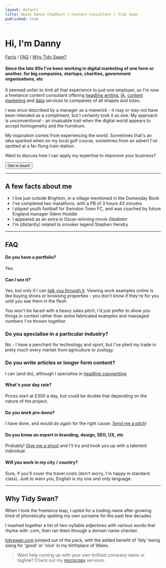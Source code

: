 ```yaml
---
layout: default
title: About Danny Chadburn | Content Consultant | Tidy Swan
published: true
---
```


# Hi, I'm Danny

<a href="#facts">Facts</a> / <a href="#faq">FAQ</a> / <a href="#why">Why Tidy Swan?</a>

#### Since the late 90s I've been working in digital marketing of one form or another.  for big companies, startups, charities, government organisations, etc

It seemed unfair to limit all that experience to just one employer, so I'm now a freelance content consultant offering [headline writing](/headline-copywriting), [IA](/content-structure), [content marketing](/creative-content-campaigns) and [data](/content-data-models) services to companies of all shapes and sizes.

I was once described by a manager as a maverick - it may or may not have been intended as a compliment, but I certainly took it as one. My approach is unconventional - an invaluable trait when the digital world appears to accept homogeneity and the humdrum.

My inspiration comes from experiencing the world. Sometimes that's an idea sparked when on my local golf course, sometimes from an advert I've spotted at a far-flung train station.

Want to discuss how I can apply my expertise to imporove your business?

<a href="/contact"><button class="button">Get in touch</button></a>

<a name="facts"></a>

---

## A few facts about me

- I live just outside Brighton, in a village mentioned in the Domesday Book
- I've completed two marathons, with a PB of 3 hours 43 minutes
- I played youth football for Swindon Town FC, and was coached by future England manager Glenn Hoddle
- I appeared as an extra in Oscar-winning movie _Gladiator_
- I'm (distantly) related to snooker legend Stephen Hendry

<a name="faq"></a>

---

## FAQ

#### Do you have a portfolio?
Yes.

#### Can I see it?
Yes, but only if I can [talk you through it](/contact). Viewing work examples online is like buying shoes or browsing properties - you don't know if they're for you until you see them in the flesh.

You won't be faced with a heavy sales pitch, I'd just prefer to show you things in context rather than some fabricated examples and massaged numbers I've thrown together.

### Do you specialise in a particular industry?
No - I have a penchant for technology and sport, but I've plied my trade in prety much every market from agriculture to zoology.

### Do you write articles or longer form content?
I can (and do), although I specialise in [headline copywriting](/headline-copywriting). 

#### What's your day rate?
Prices start at £300 a day, but could be double that depending on the nature of the project.

#### Do you work pro-bono?
I have done, and would do again for the right cause. [Send me a pitch](/contact)!

#### Do you know an expert in branding, design, SEO, UX, etc
Probably! [Give me a shout](/contact) and I'll try and hook you up with a talented individual.

#### Will you work in my city / country?
Sure, if you'll cover the travel costs (don't worry, I'm happy in standard class). Just to warn you, English is my one and only language.

---
<a name="why"></a>
## Why Tidy Swan?

When I took the freelance leap, I opted for a trading name after growing tired of phonetically spelling my own surname for the past few decades.

I mashed together a list of two-syllable adjectives with various words that rhyme with .com, then ran them through a domain name checker.

[tidyswan.com](/index) jumped out of the pack, with the added benefit of 'tidy' being slang for 'good' or 'nice' in my birthplace of Wales.

> Want help coming up with your own brilliant company name or tagline? Check out my [microcopy](/headline-copy) services.
